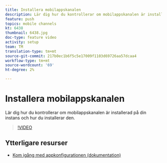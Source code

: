 ```yaml
---
title: Installera mobilappskanalen
description: Lär dig hur du kontrollerar om mobilappskanalen är installerad på din instans och hur du installerar den.
feature: push
topics: mobile channels
kt: 6438
thumbnail: 6438.jpg
doc-type: feature video
activity: setup
team: TM
translation-type: tm+mt
source-git-commit: 217b0ec1b6f5c5e17009f1103d69726aa57dcaa4
workflow-type: tm+mt
source-wordcount: '69'
ht-degree: 2%

---
```



# Installera mobilappskanalen

Lär dig hur du kontrollerar om mobilappskanalen är installerad på din instans och hur du installerar den.

>[!VIDEO](https://video.tv.adobe.com/v/326544?quality=12)

## Ytterligare resurser

* [Kom igång med appkonfigurationen (dokumentation)](https://experienceleague.adobe.com/docs/campaign-classic/using/sending-messages/sending-push-notifications/configure-the-mobile-app/get-started-app-config.html?lang=en#installing-package-ios)
